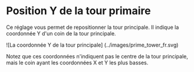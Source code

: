 Position Y de la tour primaire
===

Ce réglage vous permet de repositionner la tour principale. Il indique la coordonnée Y d'un coin de la tour principale.

![La coordonnée Y de la tour principale] (../images/prime_tower_fr.svg)

Notez que ces coordonnées n'indiquent pas le centre de la tour principale, mais le coin ayant les coordonnées X et Y les plus basses.

